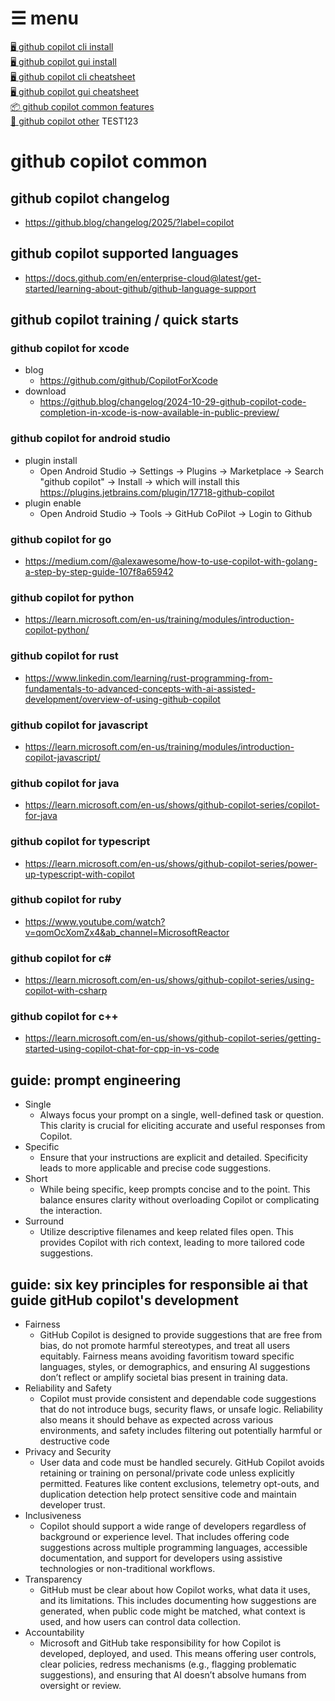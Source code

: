 <!-- menu-start -->
# ☰ menu

[🖥️ github copilot cli install](0-1-github-copilot-cli-install.md)  
[🖥 github copilot gui install](0-2-github-copilot-gui-install.md)  
[🖥️ github copilot cli cheatsheet](1-1-github-copilot-cli-cheatsheet.md)  
[🖥 github copilot gui cheatsheet](1-2-github-copilot-gui-cheatsheet.md)  
[📦 github copilot common features](1-3-github-copilot-common.md)  
[🎯 github copilot other](2-1-github-copilot-other.md)
TEST123
<!-- menu-end -->

# github copilot common

## github copilot changelog

- https://github.blog/changelog/2025/?label=copilot

## github copilot supported languages

- https://docs.github.com/en/enterprise-cloud@latest/get-started/learning-about-github/github-language-support

## github copilot training / quick starts

### github copilot for xcode

- blog
  - https://github.com/github/CopilotForXcode
- download
  - https://github.blog/changelog/2024-10-29-github-copilot-code-completion-in-xcode-is-now-available-in-public-preview/
 
### github copilot for android studio

- plugin install
  - Open Android Studio -> Settings -> Plugins -> Marketplace -> Search "github copilot" -> Install -> which will install this https://plugins.jetbrains.com/plugin/17718-github-copilot
- plugin enable
  - Open Android Studio -> Tools -> GitHub CoPilot -> Login to Github
 
### github copilot for go

- https://medium.com/@alexawesome/how-to-use-copilot-with-golang-a-step-by-step-guide-107f8a65942

### github copilot for python

- https://learn.microsoft.com/en-us/training/modules/introduction-copilot-python/

### github copilot for rust

- https://www.linkedin.com/learning/rust-programming-from-fundamentals-to-advanced-concepts-with-ai-assisted-development/overview-of-using-github-copilot

### github copilot for javascript
  
- https://learn.microsoft.com/en-us/training/modules/introduction-copilot-javascript/

### github copilot for java

- https://learn.microsoft.com/en-us/shows/github-copilot-series/copilot-for-java

### github copilot for typescript

- https://learn.microsoft.com/en-us/shows/github-copilot-series/power-up-typescript-with-copilot

### github copilot for ruby

- https://www.youtube.com/watch?v=qomOcXomZx4&ab_channel=MicrosoftReactor

### github copilot for c#
  
- https://learn.microsoft.com/en-us/shows/github-copilot-series/using-copilot-with-csharp

### github copilot for c++

- https://learn.microsoft.com/en-us/shows/github-copilot-series/getting-started-using-copilot-chat-for-cpp-in-vs-code

## guide: prompt engineering

- Single
  - Always focus your prompt on a single, well-defined task or question. This clarity is crucial for eliciting accurate and useful responses from Copilot.
- Specific
  - Ensure that your instructions are explicit and detailed. Specificity leads to more applicable and precise code suggestions.
- Short
  - While being specific, keep prompts concise and to the point. This balance ensures clarity without overloading Copilot or complicating the interaction.
- Surround
  - Utilize descriptive filenames and keep related files open. This provides Copilot with rich context, leading to more tailored code suggestions.
 
## guide: six key principles for responsible ai that guide gitHub copilot's development

- Fairness
  - GitHub Copilot is designed to provide suggestions that are free from bias, do not promote harmful stereotypes, and treat all users equitably. Fairness means avoiding favoritism toward specific languages, styles, or demographics, and ensuring AI suggestions don’t reflect or amplify societal bias present in training data.
- Reliability and Safety
  - Copilot must provide consistent and dependable code suggestions that do not introduce bugs, security flaws, or unsafe logic. Reliability also means it should behave as expected across various environments, and safety includes filtering out potentially harmful or destructive code
- Privacy and Security
  - User data and code must be handled securely. GitHub Copilot avoids retaining or training on personal/private code unless explicitly permitted. Features like content exclusions, telemetry opt-outs, and duplication detection help protect sensitive code and maintain developer trust.
- Inclusiveness
  - Copilot should support a wide range of developers regardless of background or experience level. That includes offering code suggestions across multiple programming languages, accessible documentation, and support for developers using assistive technologies or non-traditional workflows.
- Transparency
  - GitHub must be clear about how Copilot works, what data it uses, and its limitations. This includes documenting how suggestions are generated, when public code might be matched, what context is used, and how users can control data collection.
- Accountability
  - Microsoft and GitHub take responsibility for how Copilot is developed, deployed, and used. This means offering user controls, clear policies, redress mechanisms (e.g., flagging problematic suggestions), and ensuring that AI doesn’t absolve humans from oversight or review.


